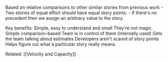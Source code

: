 


Based on relative comparisons to other similar stories from previous work
	- Two stories of equal effort should have equal story points.
	- If there's no precedent then we assign an arbitrary value to the story.

Key benefits:
	Simple, easy to understand and small
	They're not magic. Simple comparison-based
	Team is in control of them (internally used)
	Gets the team talking about estimates
	Developers aren't scared of story points
	Helps figure out what a particular story really means.

Related: [[Velocity  and Capacity]]

